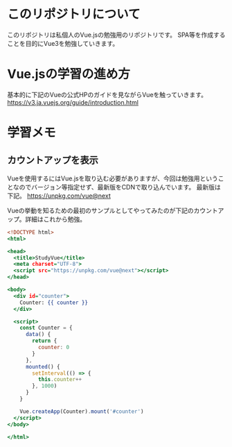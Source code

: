 # このリポジトリについて
このリポジトリは私個人のVue.jsの勉強用のリポジトリです。
SPA等を作成することを目的にVue3を勉強していきます。

# Vue.jsの学習の進め方
基本的に下記のVueの公式HPのガイドを見ながらVueを触っていきます。
https://v3.ja.vuejs.org/guide/introduction.html

# 学習メモ
## カウントアップを表示
Vueを使用するにはVue.jsを取り込む必要がありますが、今回は勉強用ということなのでバージョン等指定せず、最新版をCDNで取り込んでいます。
最新版は下記。
https://unpkg.com/vue@next

Vueの挙動を知るための最初のサンプルとしてやってみたのが下記のカウントアップ。詳細はこれから勉強。

~~~html:index.html
<!DOCTYPE html>
<html>

<head>
  <title>StudyVue</title>
  <meta charset="UTF-8">
  <script src="https://unpkg.com/vue@next"></script>
</head>

<body>
  <div id="counter">
    Counter: {{ counter }}
  </div>

  <script>
    const Counter = {
      data() {
        return {
          counter: 0
        }
      },
      mounted() {
        setInterval(() => {
          this.counter++
        }, 1000)
      }
    }

    Vue.createApp(Counter).mount('#counter')
  </script>
</body>

</html>
~~~